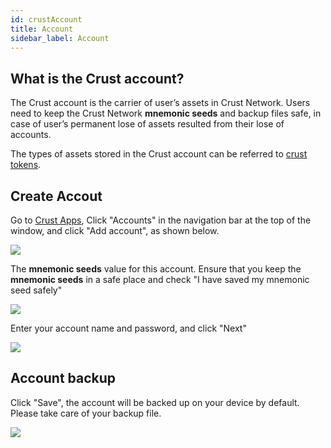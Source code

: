 ```yaml
---
id: crustAccount
title: Account
sidebar_label: Account
---
```


## What is the Crust account?
The Crust account is the carrier of user’s assets in Crust Network. Users need to keep the Crust Network **mnemonic seeds** and backup files safe, in case of user’s permanent lose of assets resulted from their lose of accounts.

The types of assets stored in the Crust account can be referred to [crust tokens](crust-tokens.md).


## Create Accout
Go to [Crust Apps](https://apps.crust.network/?rpc=wss%3A%2F%2Fapi-maxwell.crust.network#/explorer), Click "Accounts" in the navigation bar at the top of the window, and click "Add account", as shown below.

![](https://crust-data.oss-cn-shanghai.aliyuncs.com/cloud_docImage/maxwell/en/3.1/3.1.1.png)

The **mnemonic seeds** value for this account. Ensure that you keep the **mnemonic seeds** in a safe place and check "I have saved my mnemonic seed safely"

![](https://crust-data.oss-cn-shanghai.aliyuncs.com/cloud_docImage/maxwell/en/3.2/3.2.1.1.png)

Enter your account name and password, and click "Next" 

![](https://crust-data.oss-cn-shanghai.aliyuncs.com/cloud_docImage/maxwell/en/3.2/3.2.1.2.png)

## Account backup
Click "Save", the account will be backed up on your device by default. Please take care of your backup file.

![](https://crust-data.oss-cn-shanghai.aliyuncs.com/cloud_docImage/maxwell/en/3.2/3.2.1.3.png)

